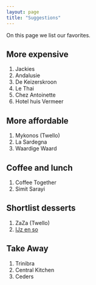 ```yaml
---
layout: page
title: "Suggestions"
---
```


On this page we list our favorites.

## More expensive

1. Jackies
2. Andalusie
3. De Keizerskroon
4. Le Thai
5. Chez Antoinette
6. Hotel huis Vermeer

## More affordable

1. Mykonos (Twello)
2. La Sardegna
3. Waardige Waard

## Coffee and lunch

1. Coffee Together
2. Simit Sarayi

## Shortlist desserts

1. ZaZa (Twello)
2. [IJz en so](https://www.ijzenso.nl/)

## Take Away

1. Trinibra
2. Central Kitchen
3. Ceders